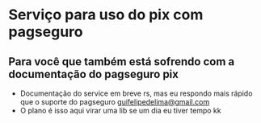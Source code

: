# Serviço para uso do pix com pagseguro

## Para você que também está sofrendo com a documentação do pagseguro pix

- Documentação do service em breve rs, mas eu respondo mais rápido que o suporte do pagseguro guifelipedelima@gmail.com
- O plano é isso aqui virar uma lib se um dia eu tiver tempo kk

